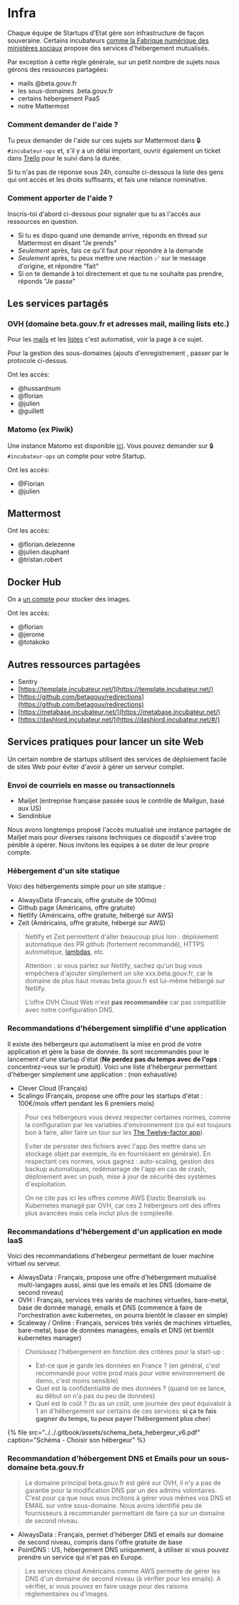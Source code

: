 # Infra

Chaque équipe de Startups d'Etat gère son infrastructure de façon souveraine. Certains incubateurs [comme la Fabrique numérique des ministères sociaux](https://socialgouv.github.io/support/#/README) propose des services d'hébergement mutualisés.

Par exception à cette règle générale, sur un petit nombre de sujets nous gérons des ressources partagées:

* mails @beta.gouv.fr
* les sous-domaines .beta.gouv.fr
* certains hébergement PaaS
* notre Mattermost

### Comment demander de l'aide ?

Tu peux demander de l'aide sur ces sujets sur Mattermost dans 🔒`#incubateur-ops` et, s'il y a un délai important, ouvrir également un ticket dans [Trello](https://trello.com/invite/b/LQONIILQ/44ad5ab3073e83030067cc1b1c8ce968/infra) pour le suivi dans la durée.

Si tu n'as pas de réponse sous 24h, consulte ci-dessous la liste des gens qui ont accès et les droits suffisants, et fais une relance nominative.

### Comment apporter de l'aide ?

Inscris-toi d'abord ci-dessous pour signaler que tu as l'accès aux ressources en question.

* Si tu es dispo quand une demande arrive, réponds en thread sur Mattermost en disant "Je prends"
* _Seulement_ après, fais ce qu'il faut pour répondre à la demande
* _Seulement_ après, tu peux mettre une réaction ✅ sur le message d'origine, et répondre "fait"
* Si on te demande à toi directement et que tu ne souhaite pas prendre, réponds "Je passe"

## Les services partagés

### OVH \(domaine beta.gouv.fr et adresses mail, mailing lists etc.\)

Pour les [mails](https://github.com/betagouv/beta.gouv.fr/wiki/Mail) et les [listes](https://github.com/betagouv/beta.gouv.fr/wiki/Listes-de-diffusion) c'est automatisé, voir la page à ce sujet.

Pour la gestion des sous-domaines \(ajouts d'enregistrement , passer par le protocole ci-dessus.

Ont les accès:

* @hussardnum
* @florian
* @julien
* @guillett

### Matomo \(ex Piwik\)

Une instance Matomo est disponible [ici](http://stats.data.gouv.fr/). Vous pouvez demander sur 🔒`#incubateur-ops` un compte pour votre Startup.

Ont les accès:

* @Florian
* @julien

## Mattermost

Ont les accès:

* @florian.delezenne
* @julien.dauphant
* @tristan.robert

## Docker Hub

On a [un compte](https://hub.docker.com/u/betagouv) pour stocker des images.

Ont les accès:

* @florian
* @jerome
* @totakoko

## Autres ressources partagées

* Sentry
* [https://template.incubateur.net/](https://template.incubateur.net/)
* [https://github.com/betagouv/redirections](https://github.com/betagouv/redirections)
* [https://metabase.incubateur.net/](https://metabase.incubateur.net/)
* [https://dashlord.incubateur.net/](https://dashlord.incubateur.net/#/)

## Services pratiques pour lancer un site Web

Un certain nombre de startups utilisent des services de déploiement facile de sites Web pour éviter d'avoir à gérer un serveur complet.

### Envoi de courriels en masse ou transactionnels

* Mailjet \(entreprise française passée sous le contrôle de Mailgun, basé aux US\)
* Sendinblue

Nous avons longtemps proposé l'accès mutualisé une instance partagée de Mailjet mais pour diverses raisons techniques ce dispositif s'avère trop pénible à opérer. Nous invitons les équipes à se doter de leur propre compte.

### Hébergement d'un site statique

Voici des hébergements simple pour un site statique :

* AlwaysData \(Francais, offre gratuite de 100mo\)
* Github page \(Américains, offre gratuite\)
* Netlify \(Américains, offre gratuite, hébergé sur AWS\)
* Zeit \(Américains, offre gratuite, hébergé sur AWS\)

> Netlify et Zeit permettent d'aller beaucoup plus loin : déploiement automatique des PR github \(fortement recommandé\), HTTPS automatique, [lambdas](https://hackernoon.com/what-is-serverless-architecture-what-are-its-pros-and-cons-cc4b804022e9), etc.
>
> Attention : si vous partez sur Netlify, sachez qu'un bug vous empêchera d'ajouter simplement un site xxx.beta.gouv.fr, car le domaine de plus haut niveau beta.gouv.fr est lui-même hébergé sur Netlify.
>
> L'offre OVH Cloud Web n'est **pas recommandée** car pas compatible avec notre configuration DNS.

### Recommandations d'hébergement simplifié d'une application

Il existe des hébergeurs qui automatisent la mise en prod de votre application et gère la base de donnée. Ils sont recommandés pour le lancement d'une startup d'état \(**Ne perdez pas du temps avec de l'ops** : concentrez-vous sur le produit\). Voici une liste d'hébergeur permettant d'héberger simplement une application : \(non exhaustive\)

* Clever Cloud \(Français\)
* Scalingo \(Français, propose une offre pour les startups d'état : 100€/mois offert pendant les 6 premiers mois\)

> Pour ces hébergeurs vous devez respecter certaines normes, comme la configuration par les variables d'environnement \(ce qui est toujours bon à faire, aller faire un tour sur les [The Twelve-factor app](https://12factor.net/)\).
>
> Eviter de persister des fichiers avec l'app \(les mettre dans un stockage objet par exemple, ils en fournissent en générale\). En respectant ces normes, vous gagnez : auto-scaling, gestion des backup automatiques, redémarrage de l'app en cas de crash, déploiement avec un push, mise à jour de sécurité des systèmes d'exploitation.
>
> On ne cite pas ici les offres comme AWS Elastic Beanstalk ou Kubernetes managé par OVH, car ces 2 hébergeurs ont des offres plus avancées mais cela inclut plus de complexité.

### Recommandations d'hébergement d'un application en mode IaaS

Voici des recommandations d'hébergeur permettant de louer machine virtuel ou serveur.

* AlwaysData : Français, propose une offre d'hébergement mutualisé multi-langages aussi, ainsi que les emails et les DNS \(domaine de second niveau\)
* OVH : Français, services très variés de machines virtuelles, bare-metal, base de donnée managé, emails et DNS \(commence à faire de l'orchestration avec kubernetes, on pourra bientôt le classer en simple\)
* Scaleway / Online : Français, services très variés de machines virtuelles, bare-metal, base de données managées, emails et DNS \(et bientôt kubernetes manager\)

> Choisissez l'hébergement en fonction des critères pour la start-up :
>
> * Est-ce que je garde les données en France ? \(en général, c'est recommandé pour votre prod mais pour votre environnement de demo, c'est moins sensible\)
> * Quel est la confidentialité de mes données ? \(quand on se lance, au début on n'a pas ou peu de données\)
> * Quel est le coût ? \(tu as un coût, une journée dev peut équivaloir à 1 an d'hébergement sur certains de ces services: **si ça te fais gagner du temps, tu peux payer l'hébergement plus cher**\)

{% file src="../../.gitbook/assets/schema\_beta\_hebergeur\_v6.pdf" caption="Schéma - Choisir son hébergeur" %}



### Recommandation d'hébergement DNS et Emails pour un sous-domaine beta.gouv.fr

> Le domaine principal beta.gouv.fr est géré sur OVH, il n'y a pas de garantie pour la modification DNS par un des admins volontaires. C'est pour ça que nous vous incitons à gérer vous mêmes vos DNS et EMAIL sur votre sous-domaine. Nous avons identifié peu de fournisseurs à recommander permettant de faire ça sur un domaine de second niveau.

* AlwaysData : Français, permet d'héberger DNS et emails sur domaine de second niveau, compris dans l'offre gratuite de base
* PointDNS : US, hébergement DNS uniquement, à utiliser si vous pouvez prendre un service qui n'et pas en Europe.

> Les services cloud Américains comme AWS permette de gérer les DNS d'un domaine de second niveau \(à vérifier pour les emails\). A vérifier, si vous pouvez en faire usage pour des raisons réglementaires ou d'images.



